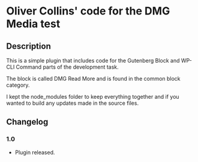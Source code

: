 # Oliver Collins' code for the DMG Media test
## Description
 
This is a simple plugin that includes code for the Gutenberg Block and WP-CLI Command parts of the development task.

The block is called DMG Read More and is found in the common block category.

I kept the node_modules folder to keep everything together and if you wanted to build any updates made in the source files.
 
## Changelog
### 1.0
* Plugin released.